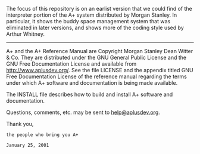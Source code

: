 The focus of this repository is on an earlist version that we could
find of the interpreter portion of the A+ system distributed by 
Morgan Stanley.  In particular, it shows the buddy space management
system that was eliminated in later versions, and shows more of the
coding style used by Arthur Whitney.

-------------------------------------------------------------------------

A+ and the A+ Reference Manual are Copyright Morgan Stanley Dean Witter &
Co.  They are distributed under the GNU General Public License and the GNU
Free Documentation License and available from http://www.aplusdev.org/.
See the file LICENSE and the appendix titled GNU Free Documentation
License of the reference manual regarding the terms under which A+
software and documentation is being made available.

The INSTALL file describes how to build and install A+ software and
documentation.

Questions, comments, etc. may be sent to help@aplusdev.org. 

Thank you,

    the people who bring you A+

    January 25, 2001

